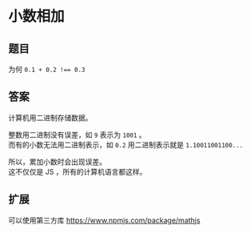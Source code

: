 # 小数相加

## 题目

为何 `0.1 + 0.2 !== 0.3`

## 答案

计算机用二进制存储数据。

整数用二进制没有误差，如 `9` 表示为 `1001` 。<br>
而有的小数无法用二进制表示，如 `0.2` 用二进制表示就是 `1.10011001100...`

所以，累加小数时会出现误差。<br>
这不仅仅是 JS ，所有的计算机语言都这样。

## 扩展

可以使用第三方库 https://www.npmjs.com/package/mathjs

